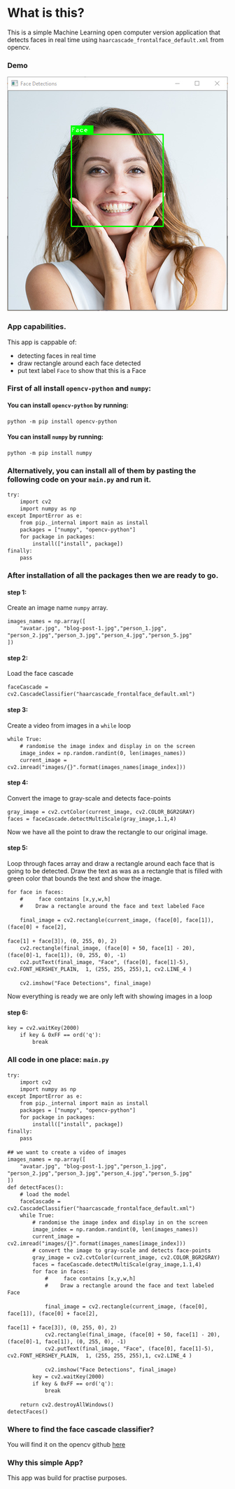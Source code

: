 # What is this?

This is a simple Machine Learning open computer version 
application that detects faces in real time using `haarcascade_frontalface_default.xml` from opencv.

### Demo
[![Watch the video](https://github.com/CrispenGari/face-detection-open-computer-version-python/blob/main/bandicam%202020-12-09%2018-38-25-346.jpg)](https://github.com/CrispenGari/face-detection-open-computer-version-python/blob/main/bandicam%202020-12-09%2018-32-49-471.mp4)
### App capabilities.
This app is cappable of:
* detecting faces in real time
* draw rectangle around each face detected
* put text label `Face` to show that this is a Face

### First of all install `opencv-python` and `numpy`:
#### You can install `opencv-python` by running:

`python -m pip install opencv-python`

#### You can install `numpy` by running:
`python -m pip install numpy`

### Alternatively, you can install all of them by pasting the following code on your `main.py` and run it.

````buildoutcfg
try:
    import cv2
    import numpy as np
except ImportError as e:
    from pip._internal import main as install
    packages = ["numpy", "opencv-python"]
    for package in packages:
        install(["install", package])
finally:
    pass
````

### After installation of all the packages then we are ready to go.

#### step 1:
Create an image name `numpy` array.
````buildoutcfg
images_names = np.array([
    "avatar.jpg", "blog-post-1.jpg","person_1.jpg",
"person_2.jpg","person_3.jpg","person_4.jpg","person_5.jpg"
])
````
#### step 2:
Load the face cascade
````buildoutcfg
faceCascade = cv2.CascadeClassifier("haarcascade_frontalface_default.xml")
````
#### step 3:
Create a video from images in a `while` loop
````buildoutcfg
while True:
    # randomise the image index and display in on the screen
    image_index = np.random.randint(0, len(images_names))
    current_image = cv2.imread("images/{}".format(images_names[image_index]))
````
#### step 4:
Convert the image to gray-scale and detects face-points
````buildoutcfg
gray_image = cv2.cvtColor(current_image, cv2.COLOR_BGR2GRAY)
faces = faceCascade.detectMultiScale(gray_image,1.1,4)
````
Now we have all the point to draw the rectangle to our original image.



#### step 5:
Loop through faces array and draw a rectangle around each face that is going to be detected. Draw the text as was as a rectangle that is filled with green color that bounds the text
and show the image.
````buildoutcfg
for face in faces:
    #     face contains [x,y,w,h]
    #    Draw a rectangle around the face and text labeled Face

    final_image = cv2.rectangle(current_image, (face[0], face[1]), (face[0] + face[2],
                                                                    face[1] + face[3]), (0, 255, 0), 2)
    cv2.rectangle(final_image, (face[0] + 50, face[1] - 20), (face[0]-1, face[1]), (0, 255, 0), -1)
    cv2.putText(final_image, "Face", (face[0], face[1]-5), cv2.FONT_HERSHEY_PLAIN,  1, (255, 255, 255),1, cv2.LINE_4 )

    cv2.imshow("Face Detections", final_image)
````
Now everything is ready we are only left with showing images in a loop
#### step 6:
````buildoutcfg
key = cv2.waitKey(2000)
    if key & 0xFF == ord('q'):
        break
````

### All code in one place: `main.py`

````buildoutcfg
try:
    import cv2
    import numpy as np
except ImportError as e:
    from pip._internal import main as install
    packages = ["numpy", "opencv-python"]
    for package in packages:
        install(["install", package])
finally:
    pass

## we want to create a video of images
images_names = np.array([
    "avatar.jpg", "blog-post-1.jpg","person_1.jpg",
"person_2.jpg","person_3.jpg","person_4.jpg","person_5.jpg"
])
def detectFaces():
    # load the model
    faceCascade = cv2.CascadeClassifier("haarcascade_frontalface_default.xml")
    while True:
        # randomise the image index and display in on the screen
        image_index = np.random.randint(0, len(images_names))
        current_image = cv2.imread("images/{}".format(images_names[image_index]))
        # convert the image to gray-scale and detects face-points
        gray_image = cv2.cvtColor(current_image, cv2.COLOR_BGR2GRAY)
        faces = faceCascade.detectMultiScale(gray_image,1.1,4)
        for face in faces:
            #     face contains [x,y,w,h]
            #    Draw a rectangle around the face and text labeled Face

            final_image = cv2.rectangle(current_image, (face[0], face[1]), (face[0] + face[2],
                                                                            face[1] + face[3]), (0, 255, 0), 2)
            cv2.rectangle(final_image, (face[0] + 50, face[1] - 20), (face[0]-1, face[1]), (0, 255, 0), -1)
            cv2.putText(final_image, "Face", (face[0], face[1]-5), cv2.FONT_HERSHEY_PLAIN,  1, (255, 255, 255),1, cv2.LINE_4 )

            cv2.imshow("Face Detections", final_image)
        key = cv2.waitKey(2000)
        if key & 0xFF == ord('q'):
            break

    return cv2.destroyAllWindows()
detectFaces()
````

### Where to find the face cascade classifier?
You will find it on the opencv github [here](https://github.com/opencv/opencv/tree/master/data/haarcascades)
 
### Why this simple App?
This app was build for practise purposes.
